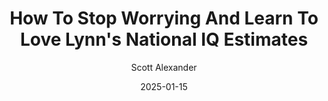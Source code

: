 ---
layout: podcast
title: "How To Stop Worrying And Learn To Love Lynn's National IQ Estimates"
author: Scott Alexander
description: https://www.astralcodexten.com/p/how-to-stop-worrying-and-learn-to
date: 2025-01-15
length: 1808791
duration: 452
guid: how-to-stop-worrying-and-learn-to
---
